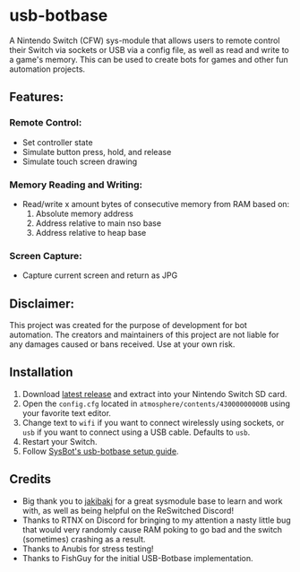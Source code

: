 # usb-botbase
A Nintendo Switch (CFW) sys-module that allows users to remote control their Switch via sockets or USB via a config file, as well as read and write to a game's memory. This can be used to create bots for games and other fun automation projects.

## Features:
### Remote Control:
- Set controller state
- Simulate button press, hold, and release
- Simulate touch screen drawing

### Memory Reading and Writing:
- Read/write x amount bytes of consecutive memory from RAM based on:
    1. Absolute memory address
    2. Address relative to main nso base
    3. Address relative to heap base

### Screen Capture:
- Capture current screen and return as JPG

## Disclaimer:
This project was created for the purpose of development for bot automation. The creators and maintainers of this project are not liable for any damages caused or bans received. Use at your own risk.

## Installation
1. Download [latest release](https://github.com/Koi-3088/usb-botbase/releases/latest) and extract into your Nintendo Switch SD card.
2. Open the `config.cfg` located in `atmosphere/contents/43000000000B` using your favorite text editor.
3. Change text to `wifi` if you want to connect wirelessly using sockets, or `usb` if you want to connect using a USB cable. Defaults to `usb`.
4. Restart your Switch.
5. Follow [SysBot's usb-botbase setup guide](https://github.com/kwsch/SysBot.NET/wiki/Configuring-a-new-USB-Connection).

## Credits
- Big thank you to [jakibaki](https://github.com/jakibaki/sys-netcheat) for a great sysmodule base to learn and work with, as well as being helpful on the ReSwitched Discord!
- Thanks to RTNX on Discord for bringing to my attention a nasty little bug that would very randomly cause RAM poking to go bad and the switch (sometimes) crashing as a result.
- Thanks to Anubis for stress testing!
- Thanks to FishGuy for the initial USB-Botbase implementation.
